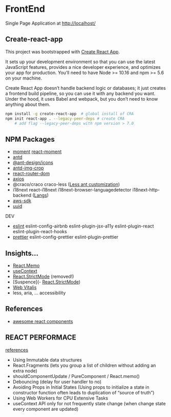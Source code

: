 # FrontEnd

Single Page Application at [http://localhost/](http://localhost/)

## Create-react-app

This project was bootstrapped with [Create React App](https://github.com/facebook/create-react-app).

It sets up your development environment so that you can use the latest JavaScript features, provides a nice developer experience, and optimizes your app for production. You’ll need to have Node >= 10.16 and npm >= 5.6 on your machine.

Create React App doesn’t handle backend logic or databases; it just creates a frontend build pipeline, so you can use it with any backend you want. Under the hood, it uses Babel and webpack, but you don’t need to know anything about them.

```sh
npm install -g create-react-app  # global install of CRA
npm init react-app . --legacy-peer-deps # create CRA
	# add flag --legacy-peer-deps with npm version > 7.0
```

## NPM Packages

- [moment](https://momentjs.com) [react-moment](https://www.npmjs.com/package/react-moment)
- [antd](https://ant.design/docs/react/introduce)
- [@ant-design/icons](https://ant.design/components/icon/)
- [antd-img-crop](https://github.com/nanxiaobei/antd-img-crop)
- [react-router-dom](https://reactrouter.com/web/guides/quick-start)
- [axios](https://www.npmjs.com/package/axios)
- @craco/craco craco-less ([Less ant customization](https://ant.design/docs/react/use-with-create-react-app))
- i18next react-i18next i18next-browser-languagedetector i18next-http-backend ([Langs](https://react.i18next.com/latest/using-with-hooks))
- [aws-sdk](https://www.npmjs.com/package/aws-sdk)
- [uuid](https://www.npmjs.com/package/uuid)

DEV

- [eslint](https://eslint.org/docs/user-guide/getting-started) eslint-config-airbnb eslint-plugin-jsx-a11y eslint-plugin-react eslint-plugin-react-hooks
- [prettier](https://prettier.io/docs/en/index.html) eslint-config-prettier eslint-plugin-prettier

## Insights...

- [React.Memo](https://dmitripavlutin.com/use-react-memo-wisely/)
- [useContext](https://it.reactjs.org/docs/hooks-reference.html#usecontext)
- [React.StrictMode](https://it.reactjs.org/docs/strict-mode.html) (removed!)
- [Suspence](- [React.StrictMode](https://it.reactjs.org/docs/strict-mode.html))
- [Web Vitalis](https://create-react-app.dev/docs/measuring-performance/)
- less, aria, ... accessibility

## References

- [awesome react components](https://github.com/brillout/awesome-react-components)

## REACT PERFORMACE

[references](https://reactjs.org/docs/optimizing-performance.html#profiling-components-with-the-chrome-performance-tab)

- Using Immutable data structures
- React.Fragments (lets you group a list of children without adding an extra node)
- shouldComponentUpdate / PureComponent / React.memo()
- Debouncing (delay for user handler to no)
- Avoiding Props in Initial States (Using props to initialize a state in constructor function often leads to duplication of “source of truth”)
- Using Web Workers for CPU Extensive Tasks
- useContext API only for not frequently state change (when change state every component are updated)
